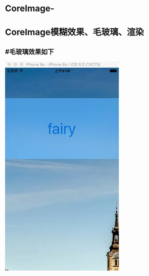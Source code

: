 # CoreImage-
CoreImage模糊效果、毛玻璃、渲染
==============
#毛玻璃效果如下
-----------
![](https://github.com/Fairy-happy/CoreImage-/blob/master/123.png)
